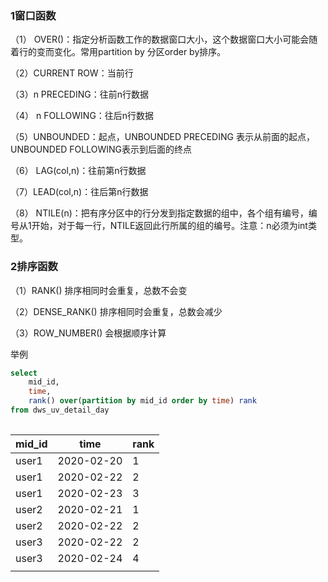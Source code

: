 ### 1窗口函数

（1） OVER()：指定分析函数工作的数据窗口大小，这个数据窗口大小可能会随着行的变而变化。常用partition by 分区order by排序。

（2）CURRENT ROW：当前行

（3）n PRECEDING：往前n行数据

（4） n FOLLOWING：往后n行数据

（5）UNBOUNDED：起点，UNBOUNDED PRECEDING 表示从前面的起点， UNBOUNDED FOLLOWING表示到后面的终点

（6） LAG(col,n)：往前第n行数据

（7）LEAD(col,n)：往后第n行数据

（8） NTILE(n)：把有序分区中的行分发到指定数据的组中，各个组有编号，编号从1开始，对于每一行，NTILE返回此行所属的组的编号。注意：n必须为int类型。

### 2排序函数

（1）RANK() 排序相同时会重复，总数不会变

（2）DENSE_RANK() 排序相同时会重复，总数会减少

（3）ROW_NUMBER() 会根据顺序计算



举例

```sql
select 
    mid_id,
    time,
    rank() over(partition by mid_id order by time) rank
from dws_uv_detail_day
      
```

| mid_id | time       | rank |
| ------ | ---------- | ---- |
| user1  | 2020-02-20 | 1    |
| user1  | 2020-02-22 | 2    |
| user1  | 2020-02-23 | 3    |
| user2  | 2020-02-21 | 1    |
| user2  | 2020-02-22 | 2    |
| user3  | 2020-02-22 | 2    |
| user3  | 2020-02-24 | 4    |
|        |            |      |

